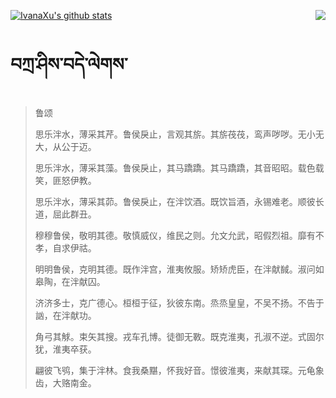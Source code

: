 [![IvanaXu's github stats](https://github-readme-stats.vercel.app/api?username=IvanaXu&show_icons=true&theme=vue-dark)](https://github.com/anuraghazra/github-readme-stats)
<img align="right" src="https://github-readme-stats.vercel.app/api/top-langs/?username=IvanaXu&langs_count=3&theme=graywhite" />
# བཀྲ་ཤིས་བདེ་ལེགས་
> 鲁颂
> 
> 思乐泮水，薄采其芹。鲁侯戾止，言观其旂。其旂茷茷，鸾声哕哕。无小无大，从公于迈。
> 
> 思乐泮水，薄采其藻。鲁侯戾止，其马蹻蹻。其马蹻蹻，其音昭昭。载色载笑，匪怒伊教。
> 
> 思乐泮水，薄采其茆。鲁侯戾止，在泮饮酒。既饮旨酒，永锡难老。顺彼长道，屈此群丑。
> 
> 穆穆鲁侯，敬明其德。敬慎威仪，维民之则。允文允武，昭假烈祖。靡有不孝，自求伊祜。
> 
> 明明鲁侯，克明其德。既作泮宫，淮夷攸服。矫矫虎臣，在泮献馘。淑问如皋陶，在泮献囚。
> 
> 济济多士，克广德心。桓桓于征，狄彼东南。烝烝皇皇，不吴不扬。不告于訩，在泮献功。
> 
> 角弓其觩。束矢其搜。戎车孔博。徒御无斁。既克淮夷，孔淑不逆。式固尔犹，淮夷卒获。
> 
> 翩彼飞鸮，集于泮林。食我桑黮，怀我好音。憬彼淮夷，来献其琛。元龟象齿，大赂南金。
>